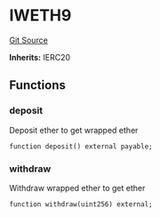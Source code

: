# IWETH9
[Git Source](https://github.com/Bananapus/nana-buyback-hook-v5/blob/0ff73aee4ae7a3a75f75129bcf8bbef59b4c3bb1/src/interfaces/external/IWETH9.sol)

**Inherits:**
IERC20


## Functions
### deposit

Deposit ether to get wrapped ether


```solidity
function deposit() external payable;
```

### withdraw

Withdraw wrapped ether to get ether


```solidity
function withdraw(uint256) external;
```

